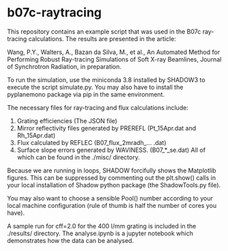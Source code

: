 # b07c-raytracing
This repository contains an example script that was used in the B07c ray-tracing calculations. The results are presented in the article:

Wang, P.Y., Walters, A., Bazan da Silva, M., et al., An Automated Method for Performing Robust Ray-tracing Simulations of Soft X-ray Beamlines, Journal of Synchrotron Radiation, in preparation.

To run the simulation, use the miniconda 3.8 installed by SHADOW3 to execute the script simulate.py. You may also have to install the pyplanemono package via pip in the same environment.

The necessary files for ray-tracing and flux calculations include:
1. Grating efficiencies (The JSON file)
2. Mirror reflectivity files generated by PREREFL (Pt_15Apr.dat and Rh_15Apr.dat)
3. Flux calculated by REFLEC (B07_flux_2mradh_... .dat)
4. Surface slope errors generated by WAVINESS. (B07_*_se.dat)
All of which can be found in the ./misc/ directory.

Because we are running in loops, SHADOW forcifully shows the Matplotlib figures. This can be suppressed by commenting out the plt.show() calls in your local installation of Shadow python package (the ShadowTools.py file).

You may also want to choose a sensible Pool() number according to your local machine configuration (rule of thumb is half the number of cores you have).

A sample run for cff=2.0 for the 400 l/mm grating is included in the ./results/ directory. 
The analyse.ipynb is a jupyter notebook which demonstrates how the data can be analysed.
